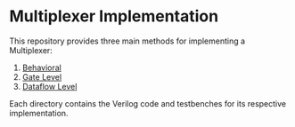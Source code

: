 # Multiplexer Implementation

This repository provides three main methods for implementing a Multiplexer:

1. [Behavioral](Multiplexer_implementation/Behavioral)
2. [Gate Level](Multiplexer_implementation/GateLevel)
3. [Dataflow Level](Multiplexer_implementation/DataFlowLevel)

Each directory contains the Verilog code and testbenches for its respective implementation.
